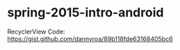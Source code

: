 # spring-2015-intro-android



RecyclerView Code: https://gist.github.com/dannyroa/89b118fde63168405bc6







